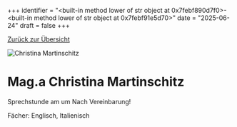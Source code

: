 
+++
identifier = "<built-in method lower of str object at 0x7febf890d7f0>-<built-in method lower of str object at 0x7febf91e5d70>"
date = "2025-06-24"
draft = false
+++

 [Zurück zur Übersicht](/schule/lehrpersonal/)

<div class="row">
<div class="column">
<img src="/images/personal/Martinschitz.jpg" alt="Christina Martinschitz"> 
</div>
<div class="column">

# Mag.a Christina Martinschitz 

Sprechstunde am  um Nach Vereinbarung!

Fächer: Englisch,  Italienisch













</div>
</div> 

